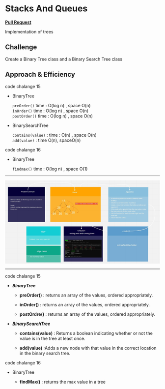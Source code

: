 # Stacks And Queues

[**Pull Request**](https://github.com/hibasalem/data-structures-and-algorithms/pull/43)

Implementation of trees

## Challenge

Create a Binary Tree class and a Binary Search Tree class

## Approach & Efficiency

code chalange 15

- BinaryTree

  `preOrder()` time : O(log n) , space O(n)  
  `inOrder()` time : O(log n) , space O(n)  
  `postOrder()` time : O(log n) , space O(n)

- BinarySearchTree

  `contains(value)` : time : O(n) , space O(n)  
  `add(value)` : time O(n), spaceO(n)

code chalange 16

- BinaryTree

  `findmax()` time : O(log n) , space O(1)

---

![trees](cc16.jpg)

---

code chalange 15

- **_BinaryTree_**

  - **preOrder()** : returns an array of the values, ordered appropriately.

  - **inOrder()** : returns an array of the values, ordered appropriately.

  - **postOrdre()** : returns an array of the values, ordered appropriately.

- **_BinarySearchTree_**

  - **contains(value)** : Returns a boolean indicating whether or not the value is in the tree at least once.

  - **add(value)** :Adds a new node with that value in the correct location in the binary search tree.

code chalange 16

- BinaryTree

  - **findMax()** : returns the max value in a tree
